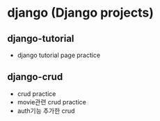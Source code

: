 # django (Django projects)

## django-tutorial
- django tutorial page practice

## django-crud
- crud practice
- movie관련 crud practice
- auth기능 추가한 crud
